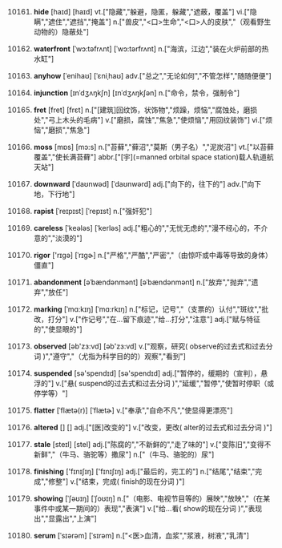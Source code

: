 10161. **hide**
[haɪd]  [haɪd]
vt.["隐藏","躲避，隐匿，躲藏","遮蔽，覆盖"]  vi.["隐瞒","遮住","遮挡","掩盖"]  n.["兽皮","<口>生命","<口>人的皮肤","（观看野生动物的）隐蔽处"]  

10162. **waterfront**
[ˈwɔ:təfrʌnt]  [ˈwɔ:tərfrʌnt]
n.["海滨，江边","装在火炉前部的热水缸"]  

10163. **anyhow**
[ˈenihaʊ]  [ˈɛniˌhaʊ]
adv.["总之","无论如何","不管怎样","随随便便"]  

10164. **injunction**
[ɪnˈdʒʌŋkʃn]  [ɪnˈdʒʌŋkʃən]
n.["命令，禁令，强制令"]  

10165. **fret**
[fret]  [frɛt]
n.["[建筑]回纹饰，状饰物","烦躁，烦恼","腐蚀处，磨损处","弓上木头的毛病"]  v.["磨损，腐蚀","焦急","使烦恼","用回纹装饰"]  vi.["烦恼","磨损","焦急"]  

10166. **moss**
[mɒs]  [mɔ:s]
n.["苔藓","藓沼","莫斯（男子名）","泥炭沼"]  vt.["以苔藓覆盖","使长满苔藓"]  abbr.["[宇](=manned orbital space station)载人轨道航天站"]  

10167. **downward**
[ˈdaʊnwəd]  [ˈdaʊnwərd]
adj.["向下的，往下的"]  adv.["向下地，下行地"]  

10168. **rapist**
[ˈreɪpɪst]  [ˈrepɪst]
n.["强奸犯"]  

10169. **careless**
[ˈkeələs]  [ˈkerləs]
adj.["粗心的","无忧无虑的","漫不经心的，不介意的","淡漠的"]  

10170. **rigor**
['rɪgə]  [ˈrɪɡɚ]
n.["严格","严酷","严密","（由惊吓或中毒等导致的身体）僵直"]  

10171. **abandonment**
[əˈbændənmənt]  [əˈbændənmənt]
n.["放弃","抛弃","遗弃","放任"]  

10172. **marking**
[ˈmɑ:kɪŋ]  [ˈmɑ:rkɪŋ]
n.["标记，记号","（支票的）认付","斑纹","批改，打分"]  v.["作记号","在…留下痕迹","给…打分","注意"]  adj.["赋与特征的","使显眼的"]  

10173. **observed**
[əb'zɜ:vd]  [əb'zɜ:vd]
v.["观察，研究( observe的过去式和过去分词 )","遵守","（尤指为科学目的的）观察","看到"]  

10174. **suspended**
[sə'spendɪd]  [sə'spendɪd]
adj.["暂停的，缓期的（宣判），悬浮的"]  v.["悬( suspend的过去式和过去分词 )","延缓","暂停","使暂时停职（或停学等）"]  

10175. **flatter**
[ˈflætə(r)]  [ˈflætɚ]
v.["奉承","自命不凡","使显得更漂亮"]  

10176. **altered**
[]  []
adj.["[医]改变的"]  v.["改变，更改( alter的过去式和过去分词 )"]  

10177. **stale**
[steɪl]  [stel]
adj.["陈腐的","不新鲜的","走了味的"]  v.["变陈旧","变得不新鲜","（牛马、骆驼等）撒尿"]  n.["（牛马、骆驼的）尿"]  

10178. **finishing**
['fɪnɪʃɪŋ]  ['fɪnɪʃɪŋ]
adj.["最后的，完工的"]  n.["结尾","结束","完成","修整"]  v.["结束，完成( finish的现在分词 )"]  

10179. **showing**
[ˈʃəʊɪŋ]  [ˈʃoʊɪŋ]
n.["（电影、电视节目等的）展映","放映","（在某事件中或某一期间的）表现","表演"]  v.["给…看( show的现在分词 )","表现出","显露出","上演"]  

10180. **serum**
[ˈsɪərəm]  [ˈsɪrəm]
n.["<医>血清，血浆","浆液，树液","乳清"]  

